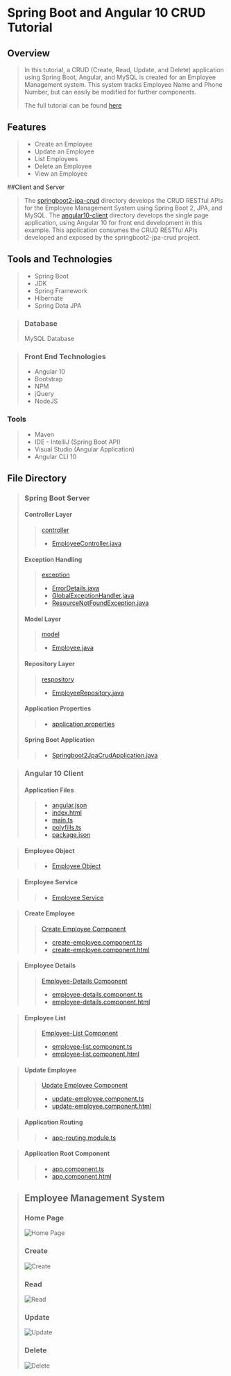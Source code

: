 # Spring Boot and Angular 10 CRUD Tutorial 

 ## Overview 
> In this tutorial, a CRUD (Create, Read, Update, and Delete) application using Spring Boot, Angular, and MySQL is created for an Employee Management system. 
> This system tracks Employee Name and Phone Number, but can easily be modified for further components. 
> 
> The full tutorial can be found [here](./AngularSpringBootTraining.pdf)

## Features 
> * Create an Employee 
> * Update an Employee 
> * List Employees 
> * Delete an Employee 
> * View an Employee

##Client and Server 
> The [springboot2-jpa-crud](./springboot2-jpa-crud) directory develops the CRUD RESTful APIs for the Employee Management System using Spring Boot 2, JPA, and MySQL. 
> The [angular10-client](./angular10-springboot-client) directory develops the single page application, using Angular 10 for front end development in this example. This application consumes the CRUD RESTful APIs developed and exposed by the springboot2-jpa-crud project. 


## Tools and Technologies 
> * Spring Boot 
> * JDK 
> * Spring Framework 
> * Hibernate
> * Spring Data JPA

> ### Database 
> MySQL Database 

> ### Front End Technologies 
> * Angular 10
> * Bootstrap 
> * NPM 
> * jQuery 
> * NodeJS

### Tools
> * Maven 
> * IDE - IntelliJ (Spring Boot API)
> * Visual Studio (Angular Application)
> * Angular CLI 10 


## File Directory 
> ### Spring Boot Server
> #### Controller Layer 
>>[controller](../angularspringbootcrud/springboot2-jpa-crud/src/main/java/net/guides/springboot2/springboot2jpacrud/controller)
>> * [EmployeeController.java](../angularspringbootcrud/springboot2-jpa-crud/src/main/java/net/guides/springboot2/springboot2jpacrud/controller/EmployeeController.java)
>
> #### Exception Handling 
>>[exception](../angularspringbootcrud/springboot2-jpa-crud/src/main/java/net/guides/springboot2/springboot2jpacrud/exception)
>> * [ErrorDetails.java](../angularspringbootcrud/springboot2-jpa-crud/src/main/java/net/guides/springboot2/springboot2jpacrud/exception/ErrorDetails.java)
>> * [GlobalExceptionHandler.java](../angularspringbootcrud/springboot2-jpa-crud/src/main/java/net/guides/springboot2/springboot2jpacrud/exception/GlobalExceptionHandler.java)
>> * [ResourceNotFoundException.java](../angularspringbootcrud/springboot2-jpa-crud/src/main/java/net/guides/springboot2/springboot2jpacrud/exception/ResourceNotFoundException.java) 
>
> #### Model Layer
>>[model](../angularspringbootcrud/springboot2-jpa-crud/src/main/java/net/guides/springboot2/springboot2jpacrud/model)
>> * [Employee.java](../angularspringbootcrud/springboot2-jpa-crud/src/main/java/net/guides/springboot2/springboot2jpacrud/model/employee.java)
>
> #### Repository Layer 
>>[respository](../angularspringbootcrud/springboot2-jpa-crud/src/main/java/net/guides/springboot2/springboot2jpacrud/repository)
>> * [EmployeeRepository.java](../angularspringbootcrud/springboot2-jpa-crud/src/main/java/net/guides/springboot2/springboot2jpacrud/repository/EmployeeRepository.java)
>
> #### Application Properties 
>> * [application.properties](../angularspringbootcrud/springboot2-jpa-crud/src/resources/application.properties)
> 
> #### Spring Boot Application 
>> * [Springboot2JpaCrudApplication.java](../angularspringbootcrud/springboot2-jpa-crud/src/main/java/net/guides/springboot2/springboot2jpacrud/Springboot2JpacrudApplication.java)

> ### Angular 10 Client 
> #### Application Files 
>> * [angular.json](../angularspringbootcrud/angular10-springboot-client/angular10-client/angular.json)
>> * [index.html](../angularspringbootcrud/angular10-springboot-client/angular10-client/src/index.html)
>> * [main.ts](../angularspringbootcrud/angular10-springboot-client/angular10-client/src/main.ts)
>> * [polyfills.ts](../angularspringbootcrud/angular10-springboot-client/angular10-client/src/polyfills.ts)
>> * [package.json](../angularspringbootcrud/angular10-springboot-client/angular10-client/package.json)

> #### Employee Object
>> * [Employee Object](../angularspringbootcrud/angular10-springboot-client/angular10-client/src/app/employee.ts)

> #### Employee Service 
>> * [Employee Service](../angularspringbootcrud/angular10-springboot-client/angular10-client/src/app/employee.service.ts)

> #### Create Employee
>> [Create Employee Component](../angularspringbootcrud/angular10-springboot-client/angular10-client/src/app/create-employee)
>> * [create-employee.component.ts](../angularspringbootcrud/angular10-springboot-client/angular10-client/src/app/create-employee/create-employee.component.ts)
>> * [create-employee.component.html](../angularspringbootcrud/angular10-springboot-client/angular10-client/src/app/create-employee/create-employee.component.html)

> #### Employee Details 
>> [Employee-Details Component](../angularspringbootcrud/angular10-springboot-client/angular10-client/src/app/employee-details)
>> * [employee-details.component.ts](../angularspringbootcrud/angular10-springboot-client/angular10-client/src/app/employee-details/employee-details.component.ts)
>> * [employee-details.component.html](../angularspringbootcrud/angular10-springboot-client/angular10-client/src/app/employee-details/employee-details.component.html)

> #### Employee List 
>> [Employee-List Component](../angularspringbootcrud/angular10-springboot-client/angular10-client/src/app/employee-list)
>> * [employee-list.component.ts](../angularspringbootcrud/angular10-springboot-client/angular10-client/src/app/employee-list/employee-list.component.ts)
>> * [employee-list.component.html](../angularspringbootcrud/angular10-springboot-client/angular10-client/src/app/employee-list/employee-list.component.html)

> #### Update Employee 
>> [Update Employee Component](../angularspringbootcrud/angular10-springboot-client/angular10-client/src/app/update-employee)
>> * [update-employee.component.ts](../angularspringbootcrud/angular10-springboot-client/angular10-client/src/app/update-employee/update-employee.component.ts)
>> * [update-employee.component.html](../angularspringbootcrud/angular10-springboot-client/angular10-client/src/app/update-employee/update-employee.component.html)

> #### Application Routing 
>> * [app-routing.module.ts](../angularspringbootcrud/angular10-springboot-client/angular10-client/src/app/app-routing.module.ts)

> #### Application Root Component
>> * [app.component.ts](../angularspringbootcrud/angular10-springboot-client/angular10-client/src/app/app.component.ts)
>> * [app.component.html](../angularspringbootcrud/angular10-springboot-client/angular10-client/src/app/app.component.html)

> ## Employee Management System 
> ### Home Page
> ![Home Page](../crudexample/img/home.png)
> ### Create
> ![Create](../crudexample/img/create.png)
> ### Read
> ![Read](../crudexample/img/read.png)
> ### Update
> ![Update](../crudexample/img/update.png)
> ### Delete
> ![Delete](../crudexample/img/delete.png)